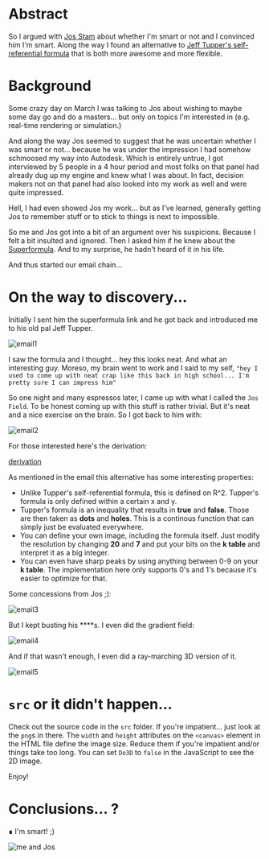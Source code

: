 # Abstract
So I argued with [Jos Stam](https://en.wikipedia.org/wiki/Jos_Stam) about whether I'm smart or not and I convinced him I'm smart.
Along the way I found an alternative to [Jeff Tupper's self-referential formula](https://en.wikipedia.org/wiki/Tupper%27s_self-referential_formula) that is both more awesome and more flexible.

# Background
Some crazy day on March I was talking to Jos about wishing to maybe some day go and do a masters... but only on topics I'm interested in (e.g. real-time rendering or simulation.)

And along the way Jos seemed to suggest that he was uncertain whether I was smart or not... because he was under the impression I had somehow schmoosed my way into Autodesk. Which is entirely untrue, I got interviewed by 5 people in a 4 hour period and most folks on that panel had already dug up my engine and knew what I was about. In fact, decision makers not on that panel had also looked into my work as well and were quite impressed.

Hell, I had even showed Jos my work... but as I've learned, generally getting Jos to remember stuff or to stick to things is next to impossible.

So me and Jos got into a bit of an argument over his suspicions. Because I felt a bit insulted and ignored. Then I asked him if he knew about the [Superformula](https://en.wikipedia.org/wiki/Superformula). And to my surprise, he hadn't heard of it in his life.

And thus started our email chain...

# On the way to discovery...

Initially I sent him the superformula link and he got back and introduced me to his old pal Jeff Tupper.

![email1](https://raw.githubusercontent.com/toomuchvoltage/josfield/master/img/jos1.png)

I saw the formula and I thought... hey this looks neat. And what an interesting guy. Moreso, my brain went to work and I said to my self, `"hey I used to come up with neat crap like this back in high school... I'm pretty sure I can impress him"`

So one night and many espressos later, I came up with what I called the `Jos Field`. To be honest coming up with this stuff is rather trivial. But it's neat and a nice exercise on the brain. So I got back to him with:

![email2](https://raw.githubusercontent.com/toomuchvoltage/josfield/master/img/jos2.png)

For those interested here's the derivation:

[derivation](https://github.com/toomuchvoltage/josfield/raw/master/pdf/josfield_derivation.pdf)

As mentioned in the email this alternative has some interesting properties:

* Unlike Tupper's self-referential formula, this is defined on R^2. Tupper's formula is only defined within a certain x and y.
* Tupper's formula is an inequality that results in **true** and **false**. Those are then taken as **dots** and **holes**. This is a continous function that can simply just be evaluated everywhere.
* You can define your own image, including the formula itself. Just modify the resolution by changing **20** and **7** and put your bits on the **k table** and interpret it as a big integer.
* You can even have sharp peaks by using anything between 0-9 on your **k table**. The implementation here only supports 0's and 1's because it's easier to optimize for that.

Some concessions from Jos ;):

![email3](https://raw.githubusercontent.com/toomuchvoltage/josfield/master/img/jos3.png)

But I kept busting his ****s. I even did the gradient field:

![email4](https://raw.githubusercontent.com/toomuchvoltage/josfield/master/img/jos4.png)

And if that wasn't enough, I even did a ray-marching 3D version of it.

![email5](https://raw.githubusercontent.com/toomuchvoltage/josfield/master/img/jos5.png)

# `src` or it didn't happen...

Check out the source code in the `src` folder. If you're impatient... just look at the `png`s in there.
The `width` and `height` attributes on the `<canvas>` element in the HTML file define the image size. Reduce them if you're impatient and/or things take too long. You can set `Do3D` to `false` in the JavaScript to see the 2D image.

Enjoy!

# Conclusions... ?

∎ I'm smart! ;)

![me and Jos](https://raw.githubusercontent.com/toomuchvoltage/josfield/master/img/IMG_0197.png)